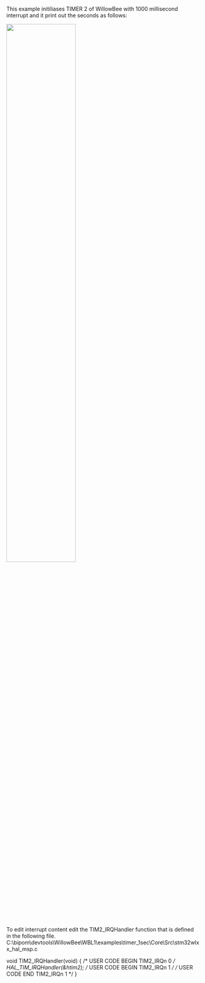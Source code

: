This example initiliases TIMER 2 of WillowBee with 1000 millisecond interrupt and it print out the seconds as follows:

<img src="https://willowsoft.co/wp-content/uploads/timer_1sec.jpg" width=60% height=60%>

To edit interrupt content edit the TIM2_IRQHandler function that is defined in the following file.
C:\bipom\devtools\WillowBee\WBL1\examples\timer_1sec\Core\Src\stm32wlxx_hal_msp.c


void TIM2_IRQHandler(void)
{
  /* USER CODE BEGIN TIM2_IRQn 0 */
  HAL_TIM_IRQHandler(&htim2);
  /* USER CODE BEGIN TIM2_IRQn 1 */
  /* USER CODE END TIM2_IRQn 1 */
}



